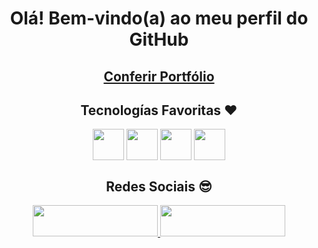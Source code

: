  <div align="center">
 
<h1>Olá! Bem-vindo(a) ao meu perfil do GitHub</b></h1>

<h2><a href="https://portfolio-gabrielmjacques.vercel.app/">Conferir Portfólio<a></h2>

<h2>Tecnologías Favoritas ❤</h2>

<div display=inline_block>
  <img align=center height=50px src="https://cdn.jsdelivr.net/gh/devicons/devicon/icons/react/react-original-wordmark.svg" />
  <img align=center height=50px src="https://cdn.jsdelivr.net/gh/devicons/devicon/icons/html5/html5-original.svg"/>
  <img align=center height=50px src="https://cdn.jsdelivr.net/gh/devicons/devicon/icons/css3/css3-original.svg"/>
  <img align=center height=50px src="https://cdn.jsdelivr.net/gh/devicons/devicon/icons/javascript/javascript-original.svg"/>
</div>

<h2>Redes Sociais 😎</h2>

<div display=inline_block>

  <a href='https://www.linkedin.com/in/edson-gabriel-jacques-5b3678242/' target="_blank">
  <img width=200px height="50px" src="https://img.shields.io/badge/LinkedIn-0077B5?style=for-the-badge&logo=linkedin&logoColor=white"/>
  </a>

  <a href='https://www.instagram.com/gabriel_gtbp/' target="_blank">
  <img width=200px height="50px" src="https://img.shields.io/badge/Instagram-E4405F?style=for-the-badge&logo=instagram&logoColor=white"/>
  </a>


